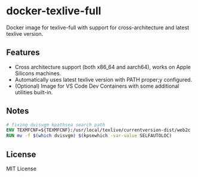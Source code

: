 # docker-texlive-full
Docker image for texlive-full with support for cross-architecture and latest texlive version.

## Features
- Cross architecture support (both x86_64 and aarch64), works on Apple Silicons machines.
- Automatically uses latest texlive version with PATH proper;y configured.
- (Optional) Image for VS Code Dev Containers with some additional utilities built-in.

## Notes
```Dockerfile
# fixing dvisvgm kpathsea search path
ENV TEXMFCNF=${TEXMFCNF}:/usr/local/texlive/currentversion-dist/web2c
RUN mv -f $(which dvisvgm) $(kpsewhich -var-value SELFAUTOLOC)
```

## License
MIT License
